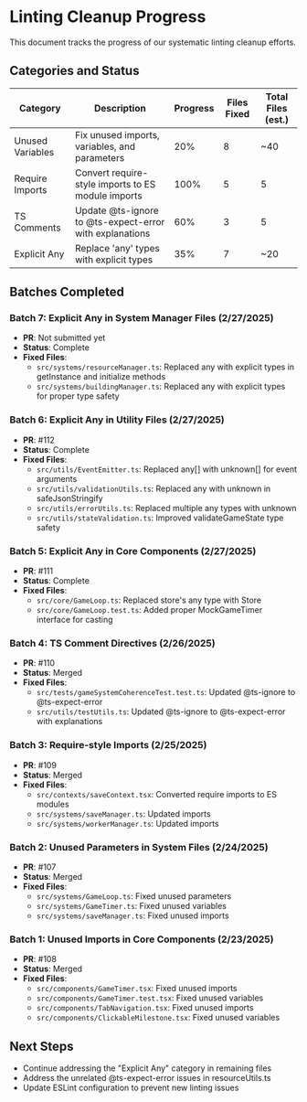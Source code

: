 # Linting Cleanup Progress

This document tracks the progress of our systematic linting cleanup efforts.

## Categories and Status

| Category | Description | Progress | Files Fixed | Total Files (est.) |
|---------|-------------|----------|------------|-------------------|
| Unused Variables | Fix unused imports, variables, and parameters | 20% | 8 | ~40 |
| Require Imports | Convert require-style imports to ES module imports | 100% | 5 | 5 |
| TS Comments | Update @ts-ignore to @ts-expect-error with explanations | 60% | 3 | 5 |
| Explicit Any | Replace 'any' types with explicit types | 35% | 7 | ~20 |

## Batches Completed

### Batch 7: Explicit Any in System Manager Files (2/27/2025)
- **PR**: Not submitted yet
- **Status**: Complete
- **Fixed Files**:
  - `src/systems/resourceManager.ts`: Replaced any with explicit types in getInstance and initialize methods
  - `src/systems/buildingManager.ts`: Replaced any with explicit types for proper type safety

### Batch 6: Explicit Any in Utility Files (2/27/2025)
- **PR**: #112
- **Status**: Complete
- **Fixed Files**:
  - `src/utils/EventEmitter.ts`: Replaced any[] with unknown[] for event arguments
  - `src/utils/validationUtils.ts`: Replaced any with unknown in safeJsonStringify
  - `src/utils/errorUtils.ts`: Replaced multiple any types with unknown 
  - `src/utils/stateValidation.ts`: Improved validateGameState type safety

### Batch 5: Explicit Any in Core Components (2/27/2025)
- **PR**: #111
- **Status**: Complete
- **Fixed Files**:
  - `src/core/GameLoop.ts`: Replaced store's any type with Store<RootState>
  - `src/core/GameLoop.test.ts`: Added proper MockGameTimer interface for casting

### Batch 4: TS Comment Directives (2/26/2025)
- **PR**: #110
- **Status**: Merged
- **Fixed Files**:
  - `src/tests/gameSystemCoherenceTest.test.ts`: Updated @ts-ignore to @ts-expect-error
  - `src/utils/testUtils.ts`: Updated @ts-ignore to @ts-expect-error with explanations

### Batch 3: Require-style Imports (2/25/2025)
- **PR**: #109
- **Status**: Merged
- **Fixed Files**:
  - `src/contexts/saveContext.tsx`: Converted require imports to ES modules
  - `src/systems/saveManager.ts`: Updated imports
  - `src/systems/workerManager.ts`: Updated imports

### Batch 2: Unused Parameters in System Files (2/24/2025)
- **PR**: #107
- **Status**: Merged
- **Fixed Files**:
  - `src/systems/GameLoop.ts`: Fixed unused parameters
  - `src/systems/GameTimer.ts`: Fixed unused variables
  - `src/systems/saveManager.ts`: Fixed unused imports

### Batch 1: Unused Imports in Core Components (2/23/2025)
- **PR**: #108
- **Status**: Merged
- **Fixed Files**:
  - `src/components/GameTimer.tsx`: Fixed unused imports
  - `src/components/GameTimer.test.tsx`: Fixed unused variables
  - `src/components/TabNavigation.tsx`: Fixed unused imports
  - `src/components/ClickableMilestone.tsx`: Fixed unused variables

## Next Steps

- Continue addressing the "Explicit Any" category in remaining files
- Address the unrelated @ts-expect-error issues in resourceUtils.ts
- Update ESLint configuration to prevent new linting issues
